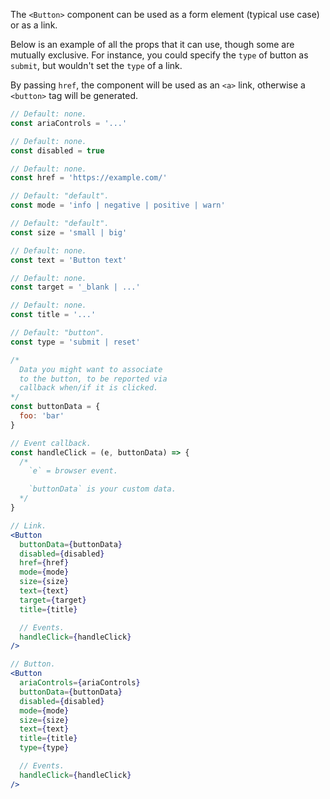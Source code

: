 The `<Button>` component can be used as a form element (typical use case) or as a link.

Below is an example of all the props that it can use, though some are mutually exclusive. For instance, you could specify the `type` of button as `submit`, but wouldn't set the `type` of a link.

By passing `href`, the component will be used as an `<a>` link, otherwise a `<button>` tag will be generated.

```js
// Default: none.
const ariaControls = '...'

// Default: none.
const disabled = true

// Default: none.
const href = 'https://example.com/'

// Default: "default".
const mode = 'info | negative | positive | warn'

// Default: "default".
const size = 'small | big'

// Default: none.
const text = 'Button text'

// Default: none.
const target = '_blank | ...'

// Default: none.
const title = '...'

// Default: "button".
const type = 'submit | reset'

/*
  Data you might want to associate
  to the button, to be reported via
  callback when/if it is clicked.
*/
const buttonData = {
  foo: 'bar'
}

// Event callback.
const handleClick = (e, buttonData) => {
  /*
    `e` = browser event.

    `buttonData` is your custom data.
  */
}
```

```jsx
// Link.
<Button
  buttonData={buttonData}
  disabled={disabled}
  href={href}
  mode={mode}
  size={size}
  text={text}
  target={target}
  title={title}

  // Events.
  handleClick={handleClick}
/>

// Button.
<Button
  ariaControls={ariaControls}
  buttonData={buttonData}
  disabled={disabled}
  mode={mode}
  size={size}
  text={text}
  title={title}
  type={type}

  // Events.
  handleClick={handleClick}
/>
```